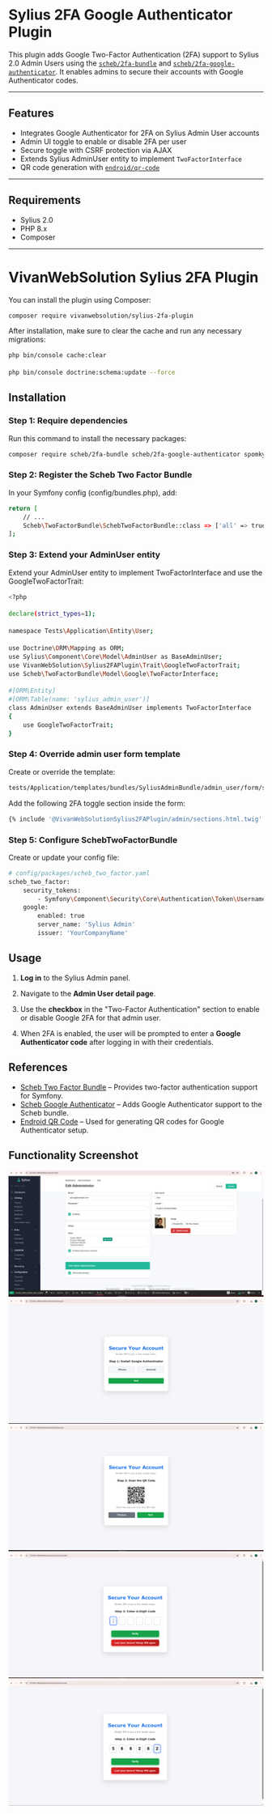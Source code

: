 # Sylius 2FA Google Authenticator Plugin

This plugin adds Google Two-Factor Authentication (2FA) support to Sylius 2.0 Admin Users using the [`scheb/2fa-bundle`](https://github.com/scheb/2fa-bundle) and [`scheb/2fa-google-authenticator`](https://github.com/scheb/2fa-google-authenticator). It enables admins to secure their accounts with Google Authenticator codes.

---

## Features

- Integrates Google Authenticator for 2FA on Sylius Admin User accounts
- Admin UI toggle to enable or disable 2FA per user
- Secure toggle with CSRF protection via AJAX
- Extends Sylius AdminUser entity to implement `TwoFactorInterface`
- QR code generation with [`endroid/qr-code`](https://github.com/endroid/qr-code)

---

## Requirements

- Sylius 2.0
- PHP 8.x
- Composer

---
# VivanWebSolution Sylius 2FA Plugin

You can install the plugin using Composer:

```bash
composer require vivanwebsolution/sylius-2fa-plugin
```
After installation, make sure to clear the cache and run any necessary migrations:


```bash
php bin/console cache:clear

php bin/console doctrine:schema:update --force
```

## Installation

### Step 1: Require dependencies

Run this command to install the necessary packages:

```bash
composer require scheb/2fa-bundle scheb/2fa-google-authenticator spomky-labs/otphp endroid/qr-code:^4.0
```
### Step 2:  Register the Scheb Two Factor Bundle

In your Symfony config (config/bundles.php), add:

```bash
return [
    // ...
    Scheb\TwoFactorBundle\SchebTwoFactorBundle::class => ['all' => true],
];
```
### Step 3:  Extend your AdminUser entity

Extend your AdminUser entity to implement TwoFactorInterface and use the GoogleTwoFactorTrait:

```bash
<?php

declare(strict_types=1);

namespace Tests\Application\Entity\User;

use Doctrine\ORM\Mapping as ORM;
use Sylius\Component\Core\Model\AdminUser as BaseAdminUser;
use VivanWebSolution\Sylius2FAPlugin\Trait\GoogleTwoFactorTrait;
use Scheb\TwoFactorBundle\Model\Google\TwoFactorInterface;

#[ORM\Entity]
#[ORM\Table(name: 'sylius_admin_user')]
class AdminUser extends BaseAdminUser implements TwoFactorInterface
{
    use GoogleTwoFactorTrait;
}
```
### Step 4:  Override admin user form template

Create or override the template:
```bash
tests/Application/templates/bundles/SyliusAdminBundle/admin_user/form/sections.html.twig
```
Add the following 2FA toggle section inside the form:
```bash
{% include '@VivanWebSolutionSylius2FAPlugin/admin/sections.html.twig' %}
```
### Step 5:  Configure SchebTwoFactorBundle

Create or update your config file:

```bash
# config/packages/scheb_two_factor.yaml
scheb_two_factor:
    security_tokens:
        - Symfony\Component\Security\Core\Authentication\Token\UsernamePasswordToken
    google:
        enabled: true
        server_name: 'Sylius Admin'
        issuer: 'YourCompanyName'
```
## Usage

1. **Log in** to the Sylius Admin panel.

2. Navigate to the **Admin User detail page**.

3. Use the **checkbox** in the "Two-Factor Authentication" section to enable or disable Google 2FA for that admin user.

4. When 2FA is enabled, the user will be prompted to enter a **Google Authenticator code** after logging in with their credentials.

## References

- [Scheb Two Factor Bundle](https://github.com/scheb/two-factor-bundle) – Provides two-factor authentication support for Symfony.
- [Scheb Google Authenticator](https://github.com/scheb/two-factor-bundle#google-authenticator) – Adds Google Authenticator support to the Scheb bundle.
- [Endroid QR Code](https://github.com/endroid/qr-code) – Used for generating QR codes for Google Authenticator setup.

## Functionality Screenshot

![Functionality Screenshot](docs/functionality/enable.png)
![Functionality Screenshot](docs/functionality/app.png)
![Functionality Screenshot](docs/functionality/qr.png)
![Functionality Screenshot](docs/functionality/verify.png)
![Functionality Screenshot](docs/functionality/verifycode.png)
